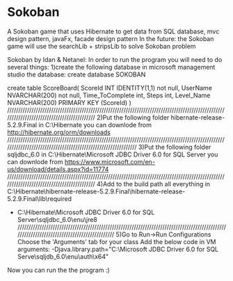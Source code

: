 # Sokoban
A Sokoban game that uses Hibernate to get data from SQL database, mvc design pattern, javaFx, facade design pattern In the future: the Sokoban game will use the searchLib + stripsLib to solve Sokoban problem

Sokoban by Idan & Netanel:
In order to run the program you will need to do several things:
1)create the following database in microsoft management studio
the database: 
create database SOKOBAN

create table ScoreBoard(
			ScoreId INT IDENTITY(1,1) not null,
			UserName NVARCHAR(200) not null,
			Time_ToComplete int,
			Steps int,
			Level_Name NVARCHAR(200)
			PRIMARY KEY (ScoreId)
			)
///////////////////////////////////////////////////////////////////////////////////////////////////////////////////////////////////////////
2)Put the following folder hibernate-release-5.2.9.Final in C:\Hibernate
you can downlode from http://hibernate.org/orm/downloads
//////////////////////////////////////////////////////////////////////////////////////////////////////////////////////////////////////////////////////////////
3)Put the following folder sqljdbc_6.0 in C:\Hibernate\Microsoft JDBC Driver 6.0 for SQL Server
you can downlode from https://www.microsoft.com/en-us/download/details.aspx?id=11774
///////////////////////////////////////////////////////////////////////////////////////////////////////////////////////////////////////////
4)Add to the build path all everything in C:\Hibernate\hibernate-release-5.2.9.Final\hibernate-release-5.2.9.Final\lib\required 
+ C:\Hibernate\Microsoft JDBC Driver 6.0 for SQL Server\sqljdbc_6.0\enu\jre8
///////////////////////////////////////////////////////////////////////////////////////////////////////////////////////////////////////////
5)Go to Run->Run Configurations Choose the 'Arguments' tab for your class
Add the below code in VM arguments: -Djava.library.path="C:\Microsoft JDBC Driver 6.0 for SQL Serve\sqljdb_6.0\enu\auth\x64"

Now you can run the the program :)
